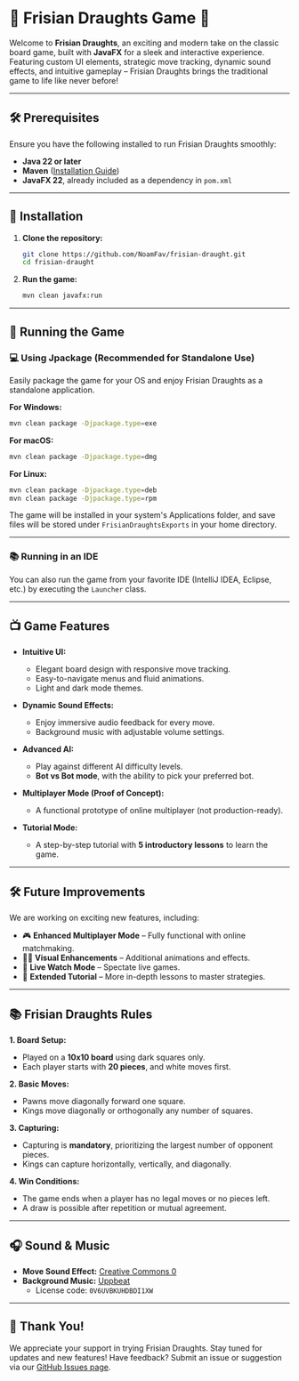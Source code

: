 # 🌟 Frisian Draughts Game 🌟

Welcome to **Frisian Draughts**, an exciting and modern take on the classic board game, built with **JavaFX** for a sleek and interactive experience. Featuring custom UI elements, strategic move tracking, dynamic sound effects, and intuitive gameplay – Frisian Draughts brings the traditional game to life like never before!

---

## 🛠️ Prerequisites

Ensure you have the following installed to run Frisian Draughts smoothly:

- **Java 22 or later**  
- **Maven** ([Installation Guide](https://maven.apache.org/install.html))  
- **JavaFX 22**, already included as a dependency in `pom.xml`  

---

## 🌱 Installation

1. **Clone the repository:**
   ```bash
   git clone https://github.com/NoamFav/frisian-draught.git
   cd frisian-draught
   ```

2. **Run the game:**
   ```bash
   mvn clean javafx:run
   ```

---

## 🎉 Running the Game

### 💻 Using Jpackage (Recommended for Standalone Use)

Easily package the game for your OS and enjoy Frisian Draughts as a standalone application.

**For Windows:**
```bash
mvn clean package -Djpackage.type=exe
```

**For macOS:**
```bash
mvn clean package -Djpackage.type=dmg
```

**For Linux:**
```bash
mvn clean package -Djpackage.type=deb
mvn clean package -Djpackage.type=rpm
```

The game will be installed in your system's Applications folder, and save files will be stored under `FrisianDraughtsExports` in your home directory.

---

### 📚 Running in an IDE

You can also run the game from your favorite IDE (IntelliJ IDEA, Eclipse, etc.) by executing the `Launcher` class.

---

## 📺 Game Features

- **Intuitive UI:**
  - Elegant board design with responsive move tracking.
  - Easy-to-navigate menus and fluid animations.
  - Light and dark mode themes.

- **Dynamic Sound Effects:**
  - Enjoy immersive audio feedback for every move.
  - Background music with adjustable volume settings.

- **Advanced AI:**
  - Play against different AI difficulty levels.
  - **Bot vs Bot mode**, with the ability to pick your preferred bot.

- **Multiplayer Mode (Proof of Concept):**
  - A functional prototype of online multiplayer (not production-ready).

- **Tutorial Mode:**
  - A step-by-step tutorial with **5 introductory lessons** to learn the game.

---

## 🛠️ Future Improvements

We are working on exciting new features, including:

- 🎮 **Enhanced Multiplayer Mode** – Fully functional with online matchmaking.
- 👨‍🎨 **Visual Enhancements** – Additional animations and effects.
- 🎤 **Live Watch Mode** – Spectate live games.
- 🌟 **Extended Tutorial** – More in-depth lessons to master strategies.

---

## 📚 Frisian Draughts Rules

**1. Board Setup:**  
  - Played on a **10x10 board** using dark squares only.  
  - Each player starts with **20 pieces**, and white moves first.

**2. Basic Moves:**  
  - Pawns move diagonally forward one square.  
  - Kings move diagonally or orthogonally any number of squares.

**3. Capturing:**  
  - Capturing is **mandatory**, prioritizing the largest number of opponent pieces.  
  - Kings can capture horizontally, vertically, and diagonally.

**4. Win Conditions:**  
  - The game ends when a player has no legal moves or no pieces left.  
  - A draw is possible after repetition or mutual agreement.

---

## 🎧 Sound & Music

- **Move Sound Effect:** [Creative Commons 0](https://freesound.org/s/371352/)
- **Background Music:** [Uppbeat](https://uppbeat.io/t/pecan-pie/important-to-you)
  - License code: `0V6UVBKUHDBDI1XW`

---

## 🌟 Thank You!

We appreciate your support in trying Frisian Draughts. Stay tuned for updates and new features! Have feedback? Submit an issue or suggestion via our [GitHub Issues page](https://github.com/NoamFav/frisian-draught/issues).
